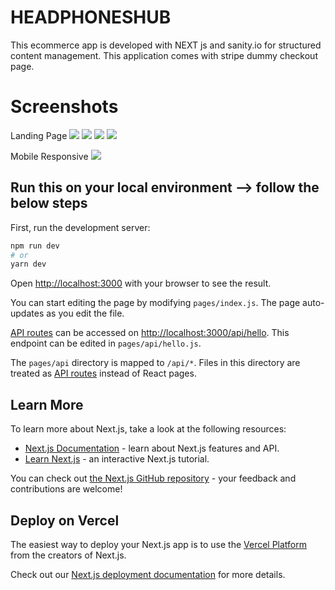# HEADPHONESHUB

This ecommerce app is developed with NEXT js and sanity.io for structured content management. This application comes with stripe dummy checkout page.

# Screenshots
Landing Page
<img src="https://res.cloudinary.com/decoderinstaclone/image/upload/v1655581584/Screenshot_462_bezmhk.png" />
<img src="https://res.cloudinary.com/decoderinstaclone/image/upload/v1655581584/Screenshot_463_frvagt.png" />
<img src="https://res.cloudinary.com/decoderinstaclone/image/upload/v1655581584/Screenshot_464_ajv6ar.png" />
<img src="https://res.cloudinary.com/decoderinstaclone/image/upload/v1655581583/Screenshot_465_p7yne8.png" />

Mobile Responsive
<img src="https://res.cloudinary.com/decoderinstaclone/image/upload/v1655581584/Screenshot_466_cfb2mk.png" />
## Run this on your local environment --> follow the below steps

First, run the development server:

```bash
npm run dev
# or
yarn dev
```

Open [http://localhost:3000](http://localhost:3000) with your browser to see the result.

You can start editing the page by modifying `pages/index.js`. The page auto-updates as you edit the file.

[API routes](https://nextjs.org/docs/api-routes/introduction) can be accessed on [http://localhost:3000/api/hello](http://localhost:3000/api/hello). This endpoint can be edited in `pages/api/hello.js`.

The `pages/api` directory is mapped to `/api/*`. Files in this directory are treated as [API routes](https://nextjs.org/docs/api-routes/introduction) instead of React pages.

## Learn More

To learn more about Next.js, take a look at the following resources:

- [Next.js Documentation](https://nextjs.org/docs) - learn about Next.js features and API.
- [Learn Next.js](https://nextjs.org/learn) - an interactive Next.js tutorial.

You can check out [the Next.js GitHub repository](https://github.com/vercel/next.js/) - your feedback and contributions are welcome!

## Deploy on Vercel

The easiest way to deploy your Next.js app is to use the [Vercel Platform](https://vercel.com/new?utm_medium=default-template&filter=next.js&utm_source=create-next-app&utm_campaign=create-next-app-readme) from the creators of Next.js.

Check out our [Next.js deployment documentation](https://nextjs.org/docs/deployment) for more details.
